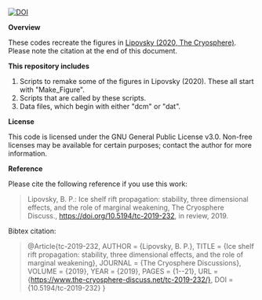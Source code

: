 [![DOI](https://zenodo.org/badge/259717618.svg)](https://zenodo.org/badge/latestdoi/259717618)

**Overview**

These codes recreate the figures in [Lipovsky (2020, The Cryosphere)](https://doi.org/10.5194/tc-2019-232).  Please note the citation at the end of this document.

**This repository includes**

1. Scripts to remake some of the figures in Lipovsky (2020).  These all start with "Make_Figure".
2. Scripts that are called by these scripts.
3. Data files, which begin with either "dcm" or "dat".

**License**

This code is licensed under the GNU General Public License v3.0. Non-free licenses may be available for certain purposes; contact the author for more information.

**Reference**

Please cite the following reference if you use this work:

> Lipovsky, B. P.: Ice shelf rift propagation: stability, three dimensional effects, and the role of marginal weakening, The Cryosphere Discuss., https://doi.org/10.5194/tc-2019-232, in review, 2019.

Bibtex citation:

> @Article{tc-2019-232,
> AUTHOR = {Lipovsky, B. P.},
> TITLE = {Ice shelf rift propagation: stability, three dimensional effects, and the role of marginal weakening},
> JOURNAL = {The Cryosphere Discussions},
> VOLUME = {2019},
> YEAR = {2019},
> PAGES = {1--21},
> URL = {https://www.the-cryosphere-discuss.net/tc-2019-232/},
> DOI = {10.5194/tc-2019-232}
> }


